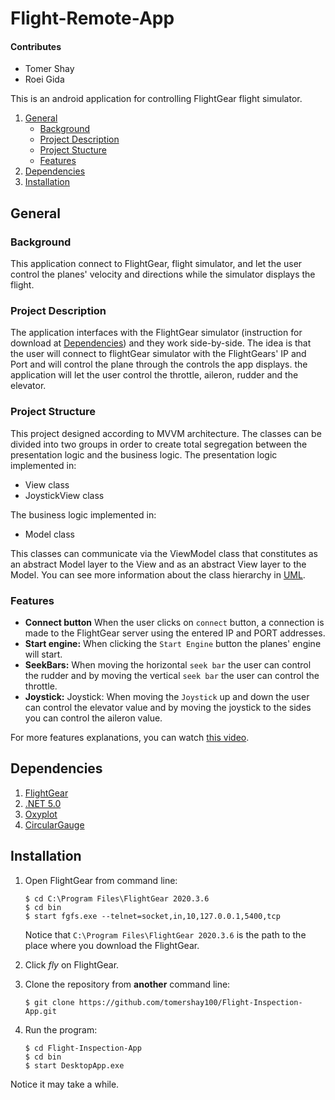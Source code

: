 # Flight-Remote-App

#### Contributes
* Tomer Shay
* Roei Gida

This is an android application for controlling FlightGear flight simulator.

1. [General](#General)
    - [Background](#background)
    - [Project Description](https://github.com/tomershay100/Flight-Inspection-App/blob/main/README.md#project-description)
    - [Project Stucture](https://github.com/tomershay100/Flight-Inspection-App/blob/main/README.md#project-stucture)
    - [Features](https://github.com/tomershay100/Flight-Inspection-App/blob/main/README.md#features)
2. [Dependencies](#dependencies)
3. [Installation](#installation)

## General
### Background
This application connect to FlightGear, flight simulator, and let the user control the planes' velocity and directions while the simulator displays the flight.  

### Project Description
  
The application interfaces with the FlightGear simulator (instruction for download at [Dependencies](#dependencies)) and they work side-by-side. The idea is that the user will connect to flightGear simulator with the FlightGears' IP and Port and will control the plane through the controls the app displays. the application will let the user control the throttle, aileron, rudder and the elevator.


### Project Structure
This project designed according to MVVM architecture. The classes can be divided into two groups in order to create total segregation between the presentation logic and the business logic.
The presentation logic implemented in:
* View class
* JoystickView class

The business logic implemented in:
* Model class

This classes can communicate via the ViewModel class that constitutes as an abstract Model layer to the View and as an abstract View layer to the Model.
You can see more information about the class hierarchy in [UML](https://github.com/roeigida/FlightRemote/blob/master/FlightRemoteApp%20UML.pdf).

### Features
* **Connect button** When the user clicks on ```connect``` button, a connection is made to the FlightGear server using the entered IP and PORT addresses.
* **Start engine:** When clicking the ```Start Engine``` button the planes' engine will start.
* **SeekBars:** When moving the horizontal ```seek bar``` the user can control the rudder and by moving the vertical ```seek bar``` the user can control the throttle.
* **Joystick:** Joystick: When moving the ```Joystick``` up and down the user can control the elevator value and by moving the joystick to the sides you can control the aileron value.

For more features explanations, you can watch [this video](https://youtu.be/t_-Bs4jf07Y).


## Dependencies
1. [FlightGear](https://www.flightgear.org/download/)
2. [.NET 5.0](https://dotnet.microsoft.com/download/dotnet-framework/net48)
3. [Oxyplot](https://www.nuget.org/packages/OxyPlot.Wpf/2.1.0-Preview1)
4. [CircularGauge](https://www.nuget.org/packages/CircularGauge)

## Installation
1. Open FlightGear from command line:
     ```
    $ cd C:\Program Files\FlightGear 2020.3.6
    $ cd bin
    $ start fgfs.exe --telnet=socket,in,10,127.0.0.1,5400,tcp
    ```
   Notice that ```C:\Program Files\FlightGear 2020.3.6``` is the path to the place where you download the FlightGear.

2. Click _fly_ on FlightGear.

3. Clone the repository from **another** command line:
    ```
    $ git clone https://github.com/tomershay100/Flight-Inspection-App.git
    ```
4. Run the program:
     ```
    $ cd Flight-Inspection-App
    $ cd bin
    $ start DesktopApp.exe
    ```
Notice it may take a while.
